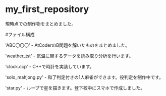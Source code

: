 # my_first_repository
現時点での制作物をまとめました。

#ファイル構成

  'ABC〇〇〇' - AtCoderのB問題を解いたものをまとめました。
  
  'weather_tst' - 気温に関するデータを読み取り分析を行います。
  
  'clock.ccp' - C++で時計を実装しています。
  
  'solo_mahjong.py' - 和了判定付きの1人麻雀ができます。役判定を制作中です。
  
  'star.py' - ループで星を描きます。登下校中にスマホで作成しました。
